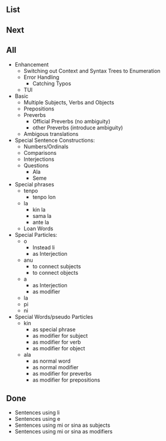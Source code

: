 ## List

## Next


## All
- Enhancement
    - Switching out Context and Syntax Trees to Enumeration
    - Error Handling
        - Catching Typos
    - TUI
- Basic
    - Multiple Subjects, Verbs and Objects
    - Prepositions
    - Preverbs
        - Official Preverbs (no ambiguity)
        - other Preverbs (introduce ambiguity)
    - Ambigous translations
- Special Sentence Constructions:
    - Numbers/Ordinals
    - Comparisons
    - Interjections
    - Questions
        - Ala
        - Seme
- Special phrases
    - tenpo
        - tenpo lon
    - la
        - kin la
        - sama la
        - ante la
    - Loan Words
- Special Particles:
    - o
        - Instead li
        - as Interjection
    - anu
        - to connect subjects
        - to connect objects
    - a
        - as Interjection
        - as modifier
    - la
    - pi
    - ni
- Special Words/pseudo Particles
    - kin
        - as special phrase
        - as modifier for subject
        - as modifier for verb
        - as modifier for object
    - ala
        - as normal word
        - as normal modifier
        - as modifier for preverbs
        - as modifier for prepositions



## Done
- Sentences using li
- Sentences using e
- Sentences using mi or sina as subjects
- Sentences using mi or sina as modifiers
